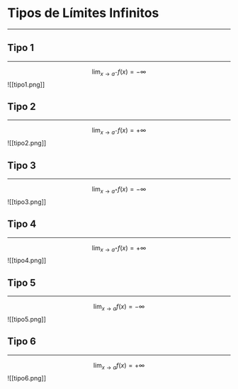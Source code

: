 # Tipos de Límites Infinitos
***
## Tipo 1
***
 $$\lim_{  x \to a {^-} } f(x)=-\infty$$
![[tipo1.png]]
## Tipo 2
***
 $$\lim_{  x \to a {^-} } f(x)=+\infty$$
![[tipo2.png]]
## Tipo 3
***
 $$\lim_{  x \to a {^+} } f(x)=-\infty$$
![[tipo3.png]]
## Tipo 4
***
 $$\lim_{  x \to a {^+} } f(x)=+\infty$$
![[tipo4.png]]
## Tipo 5
***
 $$\lim_{  x \to a } f(x)=-\infty$$
![[tipo5.png]]
## Tipo 6
***
 $$\lim_{  x \to a } f(x)=+\infty$$
![[tipo6.png]]
